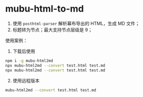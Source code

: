 # mubu-html-to-md

1. 使用 `posthtml-parser` 解析幕布导出的 HTML，生成 MD 文件；
2. 标题转为节点；最大支持节点层级是 9；

使用案例：

1. 下载后使用

```bash
npm i -g mubu-html2md
npx mubu-html2md --convert test.html test.md
npx mubu-html2md --convert test.html test.md
```

2. 使用远程版本

```bash
mubu-html2md --convert test.html test.md
```
